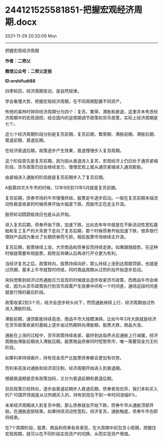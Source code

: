 # 244121525581851-把握宏观经济周期.docx

2021-11-29 20:20:09 Mon

----

把握宏观经济周期

__作者：二师父__

__微信公众号：二师父定投__

__ID:ershifudt88__

四季轮回，经济周期变动，是自然规律。

学会看懂大势，把握宏观经济周期，在不同周期配置不同资产。

传统的美林时钟将经济周期分为四个：复苏、繁荣、滞胀和衰退，这里并未考虑经济周期中的宏观调控，结合国内的逆周期调节政策和货币政策，实际上经济周期是七个。

这七个经济周期阶段分别是复苏前期、复苏后期、繁荣期、滞胀前期、滞胀后期、衰退前期、衰退后期。

在经济衰退后期，政策逐步产生效果，衰退慢慢步入复苏周期。

这个阶段首先是复苏前期，因为刚从衰退进入复苏，宏观经济上仍旧处于通货紧缩阶段，货币政策仍旧会继续发力，慢慢宏观上就从通货紧缩进入通货膨胀。

由紧缩进入通胀的阶段就是复苏前期步入了复苏后期。

A股第四次大牛市的时候，12年9月到13年5月就是复苏前期。

复苏前期，债券市场的牛市慢慢终结，股票走牛逐步启动。一般在复苏前期末端流动性极度收紧的时候债券开始大幅度下跌，而股市正在走主升浪。

股债轮动跷跷板效应也是从此开始。

进入复苏后期，债券开始下跌，加速下跌，比如去年年中就是在不断流动性宽松基础和复工复产的大背景下走向了复苏后期，那个时候债券开始加速下跌，很多银行理财产品因为重仓了长期债券而亏损，相反股票市场继续主升浪。

复苏后期，股票继续上涨，大宗商品和债券反而持续走跌。如果跟随趋势，在这种时候就需要布局股票，趋势反转确认后再进行开仓更为有利。

当经济复苏之后，政策转向，股票持续向好，那么持续上涨到达周期顶部，也就是过热期，基本上牛市就暂时终结，同时商品周期从过热阶段开始逐步启动。

央妈觉察到经济过热通胀压力显现的时候就会逐步收紧货币政策，而商品牛市会继续，因为从货币政策执行到货币政策产生效果中间有一个时间差，通场这段时间差就是行情的最后阶段。

政策收紧2到3个月，经济会逐步转头向下，然而通胀继续上行，经济周期由过热进入滞胀阶段。

滞胀前期，通货膨胀持续高涨，商品牛市大规模演绎，比如今年3月大跌就是经济在货币政策收紧的基础上逐步由过热期转向滞胀期，股票大跌，商品大涨。

通胀在上涨的过程中，货币政策持续收紧，最终到达临界点后通胀上行减缓，经济周期由滞胀前期进入滞胀后期。股票商品债券同时短暂熊市，唯一需要现金为王的阶段。

如果利率持续飙升，持有现金资产比股票债券都会更加有优势。

而利率高涨对通胀和经济双压制，经济周期开始进入到衰退期。

根据衰退期是否有政策加码，又分为衰退前期和衰退后期。

目前政策已经转向，逐步由衰退前期步入衰退后期，债券表现优异，我们本轮买入的7\-10国开债就是从过热期买入的，持有到现在不到一年时间涨幅6%。

未来经济周期进入到复苏中期，那么债券就会开始下跌，债券牛市从通胀顶部开始，在通胀底部结束。如果持续流动性宽松，经济复苏，通胀触底，债券牛市也即将结束。

在7个周期阶段，股票、商品和债券各有表现，在大周期中前包含小周期，把握住宏观周期，就可以在不同阶段实现资产的切换，从而实现资产增值。

